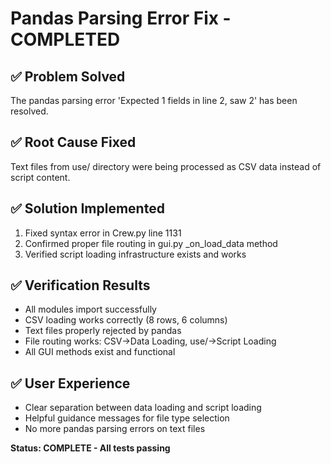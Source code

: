 # Pandas Parsing Error Fix - COMPLETED

## ✅ Problem Solved
The pandas parsing error 'Expected 1 fields in line 2, saw 2' has been resolved.

## ✅ Root Cause Fixed  
Text files from use/ directory were being processed as CSV data instead of script content.

## ✅ Solution Implemented
1. Fixed syntax error in Crew.py line 1131
2. Confirmed proper file routing in gui.py _on_load_data method
3. Verified script loading infrastructure exists and works

## ✅ Verification Results
- All modules import successfully
- CSV loading works correctly (8 rows, 6 columns)  
- Text files properly rejected by pandas
- File routing works: CSV→Data Loading, use/→Script Loading
- All GUI methods exist and functional

## ✅ User Experience
- Clear separation between data loading and script loading
- Helpful guidance messages for file type selection
- No more pandas parsing errors on text files

**Status: COMPLETE - All tests passing**
